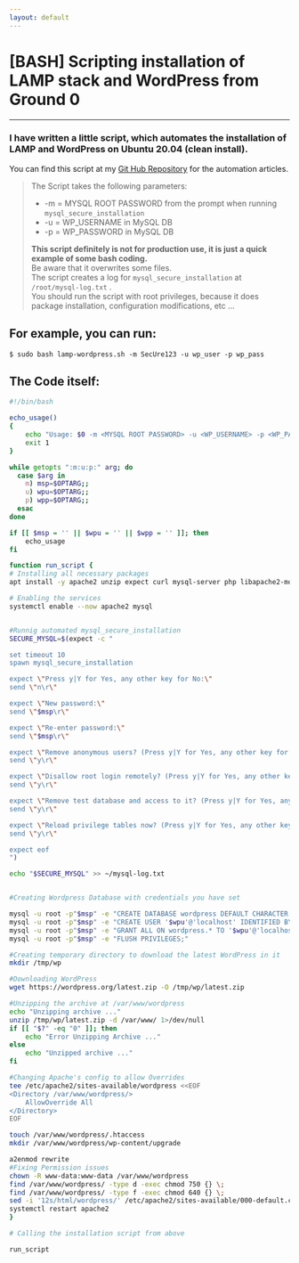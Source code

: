 ```yaml
---
layout: default
---
```


# [BASH] Scripting installation of LAMP stack and WordPress from Ground 0

* * *

### I have written a little script, which automates the installation of LAMP and WordPress on Ubuntu 20.04 (clean install).
You can find this script at my <a href="https://github.com/P4nd4233/automation" target="_blank">Git Hub Repository</a> for the automation articles.

> The Script takes the following parameters:
> * -m = MYSQL ROOT PASSWORD from the prompt when running `mysql_secure_installation`
> * -u = WP_USERNAME in MySQL DB
> * -p = WP_PASSWORD in MySQL DB
>
> <strong>This script definitely is not for production use, it is just a quick example of some bash coding.</strong> <br>
> Be aware that it overwrites some files. <br>
> The script creates a log for `mysql_secure_installation` at `/root/mysql-log.txt` .<br>
> You should run the script with root privileges, because it does package installation, configuration modifications, etc ...

## For example, you can run:

`$ sudo bash lamp-wordpress.sh -m SecUre123 -u wp_user -p wp_pass`

## The Code itself:


```bash
#!/bin/bash

echo_usage()
{
	echo "Usage: $0 -m <MYSQL ROOT PASSWORD> -u <WP_USERNAME> -p <WP_PASSWORD> "
	exit 1 
}

while getopts ":m:u:p:" arg; do
  case $arg in
    m) msp=$OPTARG;;
    u) wpu=$OPTARG;;
    p) wpp=$OPTARG;;
  esac
done

if [[ $msp = '' || $wpu = '' || $wpp = '' ]]; then
	echo_usage
fi

function run_script {
# Installing all necessary packages
apt install -y apache2 unzip expect curl mysql-server php libapache2-mod-php php-mysql php-cli php-curl php-gd php-mbstring php-xml php-xmlrpc php-soap php-intl php-zip

# Enabling the services
systemctl enable --now apache2 mysql


#Runnig automated mysql_secure_installation
SECURE_MYSQL=$(expect -c "

set timeout 10
spawn mysql_secure_installation

expect \"Press y|Y for Yes, any other key for No:\"
send \"n\r\"

expect \"New password:\"
send \"$msp\r\"

expect \"Re-enter password:\"
send \"$msp\r\"

expect \"Remove anonymous users? (Press y|Y for Yes, any other key for No) :\"
send \"y\r\"

expect \"Disallow root login remotely? (Press y|Y for Yes, any other key for No) :\"
send \"y\r\"

expect \"Remove test database and access to it? (Press y|Y for Yes, any other key for No) :\"
send \"y\r\"

expect \"Reload privilege tables now? (Press y|Y for Yes, any other key for No) :\"
send \"y\r\"

expect eof
")

echo "$SECURE_MYSQL" >> ~/mysql-log.txt


#Creating Wordpress Database with credentials you have set

mysql -u root -p"$msp" -e "CREATE DATABASE wordpress DEFAULT CHARACTER SET utf8mb4 COLLATE utf8mb4_unicode_520_ci;"
mysql -u root -p"$msp" -e "CREATE USER '$wpu'@'localhost' IDENTIFIED BY '$wpp';"
mysql -u root -p"$msp" -e "GRANT ALL ON wordpress.* TO '$wpu'@'localhost';"
mysql -u root -p"$msp" -e "FLUSH PRIVILEGES;"

#Creating temporary directory to download the latest WordPress in it
mkdir /tmp/wp

#Downloading WordPress
wget https://wordpress.org/latest.zip -O /tmp/wp/latest.zip

#Unzipping the archive at /var/www/wordpress
echo "Unzipping archive ..."
unzip /tmp/wp/latest.zip -d /var/www/ 1>/dev/null
if [[ "$?" -eq "0" ]]; then
	echo "Error Unzipping Archive ..."
else
	echo "Unzipped archive ..."
fi

#Changing Apache's config to allow Overrides
tee /etc/apache2/sites-available/wordpress <<EOF
<Directory /var/www/wordpress/>
	AllowOverride All
</Directory>	
EOF

touch /var/www/wordpress/.htaccess
mkdir /var/www/wordpress/wp-content/upgrade

a2enmod rewrite
#Fixing Permission issues
chown -R www-data:www-data /var/www/wordpress
find /var/www/wordpress/ -type d -exec chmod 750 {} \;
find /var/www/wordpress/ -type f -exec chmod 640 {} \;
sed -i '12s/html/wordpress/' /etc/apache2/sites-available/000-default.conf
systemctl restart apache2
}

# Calling the installation script from above

run_script
```